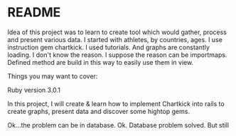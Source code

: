 # README

Idea of this project was to learn to create tool which would gather, process and present various data.
I started with athletes, by countries, ages.
I use instruction gem chartkick. I used tutorials.
And graphs are constantly loading.
I don't know the reason. I suppose the reason can be importmaps.
Defined method are build in this way to easily use them in view.

Things you may want to cover:

Ruby version
3.0.1

In this project, I will create & learn how to implement Chartkick into rails to create graphs, present data and discover some hightop gems.

Ok...the problem can be in database.
Ok. Database problem solved. But still